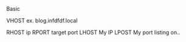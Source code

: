 Basic

VHOST
ex. blog.infdfdf.local

RHOST
  ip
RPORT
  target port
LHOST
  My IP
LPOST
  My port listing on..
